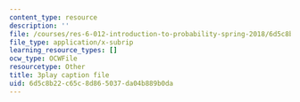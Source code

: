 ```yaml
---
content_type: resource
description: ''
file: /courses/res-6-012-introduction-to-probability-spring-2018/6d5c8b22c65c8d865037da04b889b0da_WTyLg_I1oFY.srt
file_type: application/x-subrip
learning_resource_types: []
ocw_type: OCWFile
resourcetype: Other
title: 3play caption file
uid: 6d5c8b22-c65c-8d86-5037-da04b889b0da
---
```

